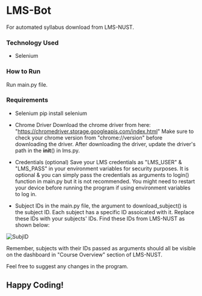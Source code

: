 # LMS-Bot

For automated syllabus download from LMS-NUST.

### Technology Used
- Selenium

### How to Run
Run main.py file.

### Requirements
- Selenium
pip install selenium

- Chrome Driver
Download the chrome driver from here:
"https://chromedriver.storage.googleapis.com/index.html"
Make sure to check your chrome version from "chrome://version" before downloading the driver.
After downloading the driver, update the driver's path in the __init__() in lms.py.

- Credentials (optional)
Save your LMS credentials as "LMS_USER" & "LMS_PASS" in your environment variables for security purposes.
It is optional & you can simply pass the credentials as arguments to login() function in main.py but it is not recommended.
You might need to restart your device before running the program if using environment variables to log in.

- Subject IDs
in the main.py file, the argument to download_subject() is the subject ID.
Each subject has a specific ID assoicated with it.
Replace these IDs with your subjects' IDs.
Find these IDs from LMS-NUST as shown below:

![SubjID](https://user-images.githubusercontent.com/73883918/163570732-02743f86-09af-4223-8dbe-44a66d43b6f8.png)


Remember, subjects with their IDs passed as arguments should all be visible on the dashboard in "Course Overview" section of LMS-NUST.

Feel free to suggest any changes in the program.

## Happy Coding!
